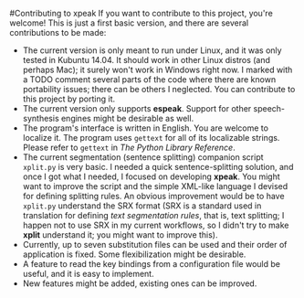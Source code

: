 #Contributing to xpeak
If you want to contribute to this project, you're welcome! This is just a first basic version, and there are several contributions to be made:
- The current version is only meant to run under Linux, and it was only tested in Kubuntu 14.04. It should work in other Linux distros (and perhaps Mac); it surely won't work in Windows right now. I marked with a TODO comment several parts of the code where there are known portability issues; there can be others I neglected. You can contribute to this project by porting it.
- The current version only supports **espeak**. Support for other speech-synthesis engines might be desirable as well.
- The program's interface is written in English. You are welcome to localize it. The program uses ``gettext`` for all of its localizable strings. Please refer to ``gettext`` in _The Python Library Reference_.
- The current segmentation (sentence splitting) companion script ``xplit.py`` is very basic. I needed a quick sentence-splitting solution, and once I got what I needed, I focused on developing **xpeak**. You might want to improve the script and the simple XML-like language I devised for defining splitting rules. An obvious improvement would be to have ``xplit.py`` understand the SRX format (SRX is a standard used in translation for defining _text segmentation rules_, that is, text splitting; I happen not to use SRX in my current workflows, so I didn't try to make **xplit** understand it; you might want to improve this).
- Currently, up to seven substitution files can be used and their order of application is fixed. Some flexibilization might be desirable.
- A feature to read the key bindings from a configuration file would be useful, and it is easy to implement.
- New features might be added, existing ones can be improved.

